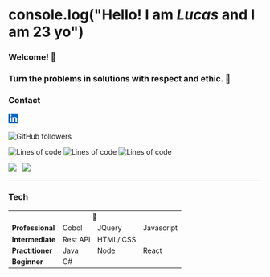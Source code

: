 # console.log("**Hello! I am _Lucas_ and I am 23 yo**") 

### Welcome! 👋

### Turn the problems in solutions with respect and ethic. :dart:

### Contact 
<p>
   <a href="https://www.linkedin.com/in/lucas-d-5819b7102/">
      <img height="20px" src="/linkedin-icon.svg">
   </a>
</p>
   
   
![GitHub followers](https://img.shields.io/github/followers/lucasdegang?label=lucasdegang&style=social)

![Lines of code](https://img.shields.io/tokei/lines/github/lucasdegang/college?label=College%20repo%20total%20lines)
![Lines of code](https://img.shields.io/tokei/lines/github/lucasdegang/CadProd_React?label=CadProd_React%20repo%20total%20lines)
![Lines of code](https://img.shields.io/tokei/lines/github/lucasdegang/ProjetoCalc?label=ProjetoCalc%20repo%20total%20lines)

<p valign=center>
  <a href="https://github.com/lucasdegang/github-readme-stats">
     <img src="https://github-readme-stats.vercel.app/api?username=lucasdegang&show_icons=true&theme=react" />
   </a>
   <a>&nbsp;</a>
  <a href="https://github.com/lucasdegang/github-readme-stats">
    <img  src="https://github-readme-stats.vercel.app/api/top-langs/?username=lucasdegang&layout=compact&theme=react" />
  </a>
</p>
<hr>

### Tech

<table>
   <tbody>
      <tr>
         <th colspan=4>💙</th>
      </tr>
      <tr>
         <td><b>Professional</b></td>
         <td>Cobol</td>
         <td>JQuery</td>
         <td>Javascript</td>
      </tr>
      <tr>
         <td><b>Intermediate</b></td>
         <td>Rest API</td>
         <td>HTML/ CSS</td>
         <td>&nbsp</td>
      </tr>
      <tr>
         <td><b>Practitioner</b></td>
         <td>Java</td>
         <td>Node</td>
         <td>React</td>
      </tr>
      <tr>
         <td><b>Beginner</b></td>
         <td>C#</td>
         <td>&nbsp</td>
         <td>&nbsp</td>
      </tr>
   </tbody>
</table>
